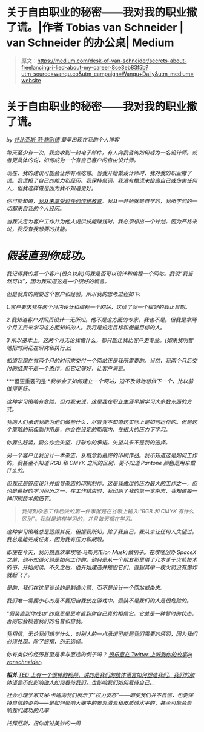 # 关于自由职业的秘密——我对我的职业撒了谎。|作者 Tobias van Schneider | van Schneider 的办公桌| Medium

> 原文：<https://medium.com/desk-of-van-schneider/secrets-about-freelancing-i-lied-about-my-career-8ce3eb83f5b?utm_source=wanqu.co&utm_campaign=Wanqu+Daily&utm_medium=website>

# 关于自由职业的秘密——我对我的职业撒了谎。

*by* [*托比亚斯·范·施耐德*](http://www.vanschneider.com) *最早出现在我的个人博客*[](http://www.vanschneider.com/blog/)



*每天至少有一次，我会收到一封电子邮件，有人向我咨询如何成为一名设计师。或者更具体的说，如何成为一个有自己客户的自由设计师。*

*现在，我的建议可能会让你有点吃惊。当我开始做设计师时，我对我的职业撒了谎。我谎报了自己的能力和经历。我保持低调。我没有撒谎来抬高自己或伤害任何人，但我这样做是因为我不知道更好。*

*你可能知道，[我从未享受过任何传统教育](http://www.vanschneider.com/the-real-story-of-how-to-become-a-designer/)。我从一开始就是自学的，我所学到的一切都来自我的个人经历。*

*当我决定为客户工作并为他人提供技能赚钱时，我必须想出一个计划。因为严格来说，我没有我想要的技能。*

# *假装直到你成功。*

*我记得我的第一个客户(很久以前)问我是否可以设计和编程一个网站。我说“我当然可以”，因为我知道这是一个很好的谎言。*

*但是我真的需要这个客户和经验。所以我的思考过程如下:*

*1.客户要求我在两个月内设计和编程一个网站，这给了我一个很好的截止日期。*

*2.我知道客户对网页设计一无所知。他不是这方面的专家，我也不是。但我是拿两个月工资来学习这方面知识的人。我将是设定目标和衡量目标的人。*

*3.所以基本上，这两个月无论我做什么，都只能让我比客户更专业。(如果我明智地把时间花在研究和执行上)*

*知道我现在有两个月的时间来交付一个网站正是我所需要的。当然，我两个月后交付的结果不是一个杰作，但它足够好，让客户满意。*

***但更重要的是:**我学会了如何建立一个网站，迫不及待地想做下一个，比以前做得更好。*

*这种学习策略有危险，但对我来说，这是我在职业生涯早期学习大多数东西的方式。*

*我向人们承诺我能为他们做些什么，尽管我不知道这实际上是如何运作的。但是这个策略的积极副作用是，你会在设定的期限内，在很大的压力下学习。*

*你要么赶紧，要么你会失望，打破你的承诺。失望从来不是我的选择。*

*另一个客户让我设计一本杂志，从概念到最终的印刷作品。我不知道这是如何工作的，我甚至不知道 RGB 和 CMYK 之间的区别，更不知道 Pantone 颜色是用来做什么的。*

*但我还是答应设计并指导杂志的印刷制作。这是我做过的压力最大的工作之一，但也是最好的学习经历之一。在工作结束时，我印刷了我的第一本杂志，我知道每一种印刷技术的细节。*

> *我得到杂志工作后做的第一件事就是在谷歌上输入:“RGB 和 CMYK 有什么区别”。我就是这样学习的，并且每天都在学习。*

*这种学习策略总是适得其反，但据我所知，除了我自己，我从未让任何人失望过。我总是能完成任务，因为我有压力和期限。*

*即使在今天，我仍然喜欢拿埃隆·马斯克(Elon Musk)做例子。在埃隆创办 SpaceX 之前，他不知道火箭是如何工作的。他只是从一个朋友那里借了几本关于火箭技术的书，开始阅读。不久之后，他开始建造并摧毁它们，直到其中一枚火箭没有爆炸就起飞了。*

*是的，我们在这里谈论的是制造火箭，而不是设计一个网站或杂志。*

*我们唯一需要小心的是不要把自我放在游戏中。假装不是我们的人是很危险的。*

*“假装直到你成功”的意思是思考直到你自己真的相信它。它总是一种暂时的状态，否则它会损害我们的名誉和自我。*

*我相信，无论我们想学什么，对别人的一点承诺可能是我们需要的惩罚，因为我们必须兑现。除了摇摆，别无选择。*

*你有类似的经历甚至是事与愿违的例子吗？ [*很乐意在 Twitter 上听到你的故事*](https://twitter.com/vanschneider)[*@ vanschneider*](https://twitter.com/vanschneider)。*

***相关**:[*TED 上有一个很棒的视频，讲的是我们的肢体语言如何塑造我们。我们的肢体语言不仅影响他人如何看待我们，也影响我们如何看待自己。*](https://www.youtube.com/watch?v=Ks-_Mh1QhMc)*

*社会心理学家艾米·卡迪向我们展示了“权力姿态”——即使我们并不自信，也要保持自信的姿势——是如何影响大脑中的睾丸激素和皮质醇水平的，甚至可能会影响我们成功的几率*

*托拜厄斯，祝你度过美妙的一周*


